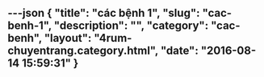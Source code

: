 ---json
{
    "title": "các bệnh 1",
    "slug": "cac-benh-1",
    "description": "",
    "category": "cac-benh",
    "layout": "4rum-chuyentrang.category.html",
    "date": "2016-08-14 15:59:31"
}
---